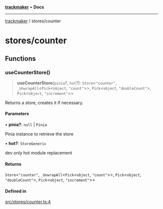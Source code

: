 [**trackmaker**](../README.md) • **Docs**

***

[trackmaker](../modules.md) / stores/counter

# stores/counter

## Functions

### useCounterStore()

> **useCounterStore**(`pinia`?, `hot`?): `Store`\<`"counter"`, `_UnwrapAll`\<`Pick`\<`object`, `"count"`\>\>, `Pick`\<`object`, `"doubleCount"`\>, `Pick`\<`object`, `"increment"`\>\>

Returns a store, creates it if necessary.

#### Parameters

• **pinia?**: `null` \| `Pinia`

Pinia instance to retrieve the store

• **hot?**: `StoreGeneric`

dev only hot module replacement

#### Returns

`Store`\<`"counter"`, `_UnwrapAll`\<`Pick`\<`object`, `"count"`\>\>, `Pick`\<`object`, `"doubleCount"`\>, `Pick`\<`object`, `"increment"`\>\>

#### Defined in

[src/stores/counter.ts:4](https://github.com/Anson2251/trackmaker/blob/852db12d0b72b755ac57c96b03b560323c9f2041/src/stores/counter.ts#L4)
